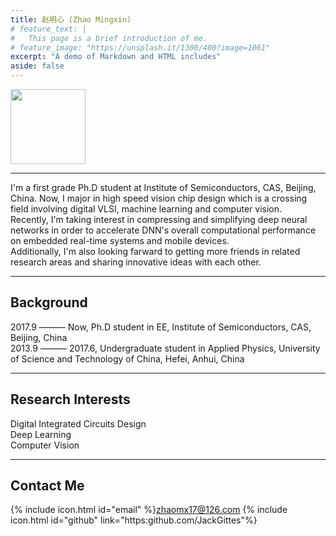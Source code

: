 ```yaml
---
title: 赵明心 (Zhao Mingxin) 
# feature_text: |
#   This page is a brief introduction of me.
# feature_image: "https://unsplash.it/1300/400?image=1061"
excerpt: "A demo of Markdown and HTML includes"
aside: false
---
```

<img src="http://wx4.sinaimg.cn/small/41f56ddcly1fitk7pj3eaj208i099q5d.jpg" width="120px">

___
I'm a first grade Ph.D student at Institute of Semiconductors, CAS, Beijing, China. Now, I major in high speed vision chip design which is a crossing field involving digital VLSI, machine learning and computer vision.  
Recently, I'm taking interest in compressing and simplifying deep neural networks in order to accelerate DNN's overall computational performance on embedded real-time systems and mobile devices.  
Additionally, I'm also looking farward to getting more friends in related research areas and sharing innovative ideas with each other.  

___
## Background  
2017.9 ——— Now, Ph.D student in EE, Institute of Semiconductors, CAS, Beijing, China  
2013.9 ——— 2017.6, Undergraduate student in Applied Physics, University of Science and Technology of China, Hefei, Anhui, China  

___
## Research Interests  
Digital Integrated Circuits Design  
Deep Learning  
Computer Vision  

___
## Contact Me
{% include icon.html id="email" %}zhaomx17@126.com
{% include icon.html id="github" link="https:github.com/JackGittes"%}